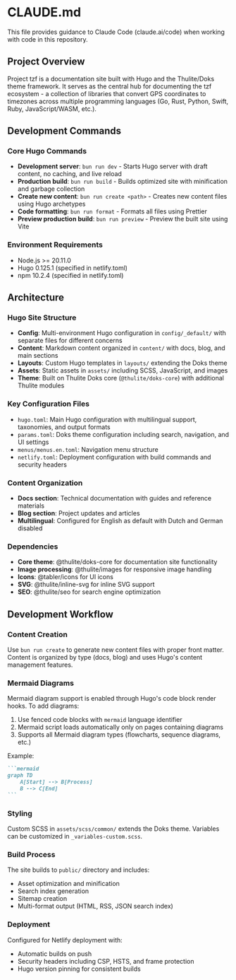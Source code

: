 # CLAUDE.md

This file provides guidance to Claude Code (claude.ai/code) when working with code in this repository.

## Project Overview

Project tzf is a documentation site built with Hugo and the Thulite/Doks theme framework. It serves as the central hub for documenting the tzf ecosystem - a collection of libraries that convert GPS coordinates to timezones across multiple programming languages (Go, Rust, Python, Swift, Ruby, JavaScript/WASM, etc.).

## Development Commands

### Core Hugo Commands
- **Development server**: `bun run dev` - Starts Hugo server with draft content, no caching, and live reload
- **Production build**: `bun run build` - Builds optimized site with minification and garbage collection
- **Create new content**: `bun run create <path>` - Creates new content files using Hugo archetypes
- **Code formatting**: `bun run format` - Formats all files using Prettier
- **Preview production build**: `bun run preview` - Preview the built site using Vite

### Environment Requirements
- Node.js >= 20.11.0
- Hugo 0.125.1 (specified in netlify.toml)
- npm 10.2.4 (specified in netlify.toml)

## Architecture

### Hugo Site Structure
- **Config**: Multi-environment Hugo configuration in `config/_default/` with separate files for different concerns
- **Content**: Markdown content organized in `content/` with docs, blog, and main sections
- **Layouts**: Custom Hugo templates in `layouts/` extending the Doks theme
- **Assets**: Static assets in `assets/` including SCSS, JavaScript, and images
- **Theme**: Built on Thulite Doks core (`@thulite/doks-core`) with additional Thulite modules

### Key Configuration Files
- `hugo.toml`: Main Hugo configuration with multilingual support, taxonomies, and output formats
- `params.toml`: Doks theme configuration including search, navigation, and UI settings
- `menus/menus.en.toml`: Navigation menu structure
- `netlify.toml`: Deployment configuration with build commands and security headers

### Content Organization
- **Docs section**: Technical documentation with guides and reference materials
- **Blog section**: Project updates and articles
- **Multilingual**: Configured for English as default with Dutch and German disabled

### Dependencies
- **Core theme**: @thulite/doks-core for documentation site functionality
- **Image processing**: @thulite/images for responsive image handling
- **Icons**: @tabler/icons for UI icons
- **SVG**: @thulite/inline-svg for inline SVG support
- **SEO**: @thulite/seo for search engine optimization

## Development Workflow

### Content Creation
Use `bun run create` to generate new content files with proper front matter. Content is organized by type (docs, blog) and uses Hugo's content management features.

### Mermaid Diagrams
Mermaid diagram support is enabled through Hugo's code block render hooks. To add diagrams:
1. Use fenced code blocks with `mermaid` language identifier
2. Mermaid script loads automatically only on pages containing diagrams
3. Supports all Mermaid diagram types (flowcharts, sequence diagrams, etc.)

Example:
````markdown
```mermaid
graph TD
    A[Start] --> B[Process]
    B --> C[End]
```
````

### Styling
Custom SCSS in `assets/scss/common/` extends the Doks theme. Variables can be customized in `_variables-custom.scss`.

### Build Process
The site builds to `public/` directory and includes:
- Asset optimization and minification
- Search index generation
- Sitemap creation
- Multi-format output (HTML, RSS, JSON search index)

### Deployment
Configured for Netlify deployment with:
- Automatic builds on push
- Security headers including CSP, HSTS, and frame protection
- Hugo version pinning for consistent builds